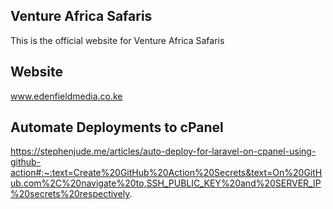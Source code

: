 ## Venture Africa Safaris

This is the official website for Venture Africa Safaris

## Website

www.edenfieldmedia.co.ke

<!-- Automate Deployments -->

## Automate Deployments to cPanel

https://stephenjude.me/articles/auto-deploy-for-laravel-on-cpanel-using-github-action#:~:text=Create%20GitHub%20Action%20Secrets&text=On%20GitHub.com%2C%20navigate%20to,SSH_PUBLIC_KEY%20and%20SERVER_IP%20secrets%20respectively.
